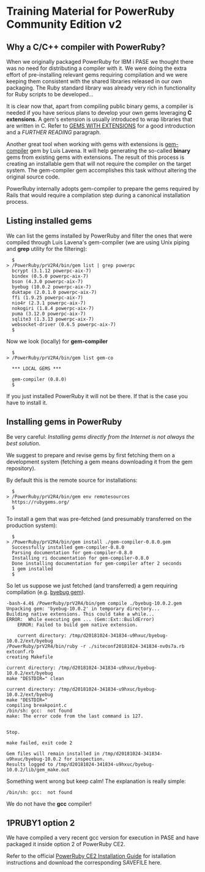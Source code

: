 # Training Material for PowerRuby Community Edition v2

## Why a C/C++ compiler with PowerRuby?

When we originally packaged PowerRuby for IBM i PASE we thought there was no need for distributing a compiler with it. We were doing the extra effort of pre-installing relevant gems requiring compilation and we were keeping them  consistent with the shared libraries released in our own packaging. The Ruby standard library was already very rich in functionality for Ruby scripts to be developed...

It is clear now that, apart from compiling public binary gems, a compiler is needed if you have serious plans to develop your own gems leveraging  **C extensions**. 
A gem's extension is usually introduced to wrap libraries that are written in C. Refer to [GEMS WITH EXTENSIONS](https://guides.rubygems.org/gems-with-extensions/) for a good introduction and a *FURTHER READING* paragraph.

Another great tool when working with gems with extensions is [gem-compiler](https://rubygems.org/gems/gem-compiler/versions/0.8.0) gem by Luis Lavena. It will help generating the so-called **binary** gems from existing gems with extensions. 
The result of this process is creating an installable gem that will not require the compiler on the target system. The gem-compiler gem accomplishes  this task without altering the original source code. 

PowerRuby internally adopts gem-compiler to prepare the gems required by Rails that would require a compilation step during a canonical installation process. 


## Listing installed gems

We can list the gems installed by PowerRuby and filter the ones that were compiled through Luis Lavena's gem-compiler (we are using Unix piping and **grep** utility for the filtering):

```console
  $                                                                                                      
> /PowerRuby/prV2R4/bin/gem list | grep powerpc                                                          
  bcrypt (3.1.12 powerpc-aix-7)                                                                          
  bindex (0.5.0 powerpc-aix-7)                                                                           
  bson (4.3.0 powerpc-aix-7)                                                                             
  byebug (10.0.2 powerpc-aix-7)                                                                          
  duktape (2.0.1.0 powerpc-aix-7)                                                                        
  ffi (1.9.25 powerpc-aix-7)                                                                             
  nio4r (2.3.1 powerpc-aix-7)                                                                            
  nokogiri (1.8.4 powerpc-aix-7)                                                                         
  puma (3.12.0 powerpc-aix-7)                                                                            
  sqlite3 (1.3.13 powerpc-aix-7)                                                                         
  websocket-driver (0.6.5 powerpc-aix-7)                                                                 
  $                                                                                                      
```

Now we look (locally) for **gem-compiler** 

```    
  $                                                                                                       
> /PowerRuby/prV2R4/bin/gem list gem-co                                                                   
                                                                                                          
  *** LOCAL GEMS ***                                                                                      
                                                                                                          
  gem-compiler (0.8.0)                                                                                    
  $  
```

If you just installed PowerRuby it will not be there. If that is the case you have to install it.

## Installing gems in PowerRuby

Be very careful: *Installing gems directly from the Internet is not always the best solution*. 

We suggest to prepare and revise gems by first fetching them on a development system (fetching a gem means downloading it from the gem repository). 

By default this is the remote source for installations:

```
  $                                             
> /PowerRuby/prV2R4/bin/gem env remotesources   
  https://rubygems.org/                         
  $                                             
```

To install a gem that was pre-fetched (and presumably transferred on the production system):

```
  $
> /PowerRuby/prV2R4/bin/gem install ./gem-compiler-0.8.0.gem 
  Successfully installed gem-compiler-0.8.0
  Parsing documentation for gem-compiler-0.8.0
  Installing ri documentation for gem-compiler-0.8.0
  Done installing documentation for gem-compiler after 2 seconds
  1 gem installed
  $
```

So let us suppose we just fetched (and transferred) a gem requiring compilation (e.g. [byebug gem](https://rubygems.org/gems/byebug)).                                                                                                  

```
-bash-4.4$ /PowerRuby/prV2R4/bin/gem compile ./byebug-10.0.2.gem                  
Unpacking gem: 'byebug-10.0.2' in temporary directory...
Building native extensions. This could take a while...
ERROR:  While executing gem ... (Gem::Ext::BuildError)
    ERROR: Failed to build gem native extension.

    current directory: /tmp/d20181024-341834-u9hxuc/byebug-10.0.2/ext/byebug
/PowerRuby/prV2R4/bin/ruby -r ./siteconf20181024-341834-nv0s7a.rb extconf.rb
creating Makefile

current directory: /tmp/d20181024-341834-u9hxuc/byebug-10.0.2/ext/byebug
make "DESTDIR=" clean

current directory: /tmp/d20181024-341834-u9hxuc/byebug-10.0.2/ext/byebug
make "DESTDIR="
compiling breakpoint.c
/bin/sh: gcc:  not found
make: The error code from the last command is 127.


Stop.

make failed, exit code 2

Gem files will remain installed in /tmp/d20181024-341834-u9hxuc/byebug-10.0.2 for inspection.
Results logged to /tmp/d20181024-341834-u9hxuc/byebug-10.0.2/lib/gem_make.out
```

Something went wrong but keep calm! The explanation is really simple:

`/bin/sh: gcc:  not found`

We do not have the **gcc** compiler!

## 1PRUBY1 option 2

We have compiled a very recent gcc version for execution in PASE and have packaged it inside option 2 of PowerRuby CE2.

Refer to the official [PowerRuby CE2 Installation Guide](https://github.com/PowerRuby/DE_train_01/blob/master/README.md) for istallation instructions and download the corresponding SAVEFILE here.

 